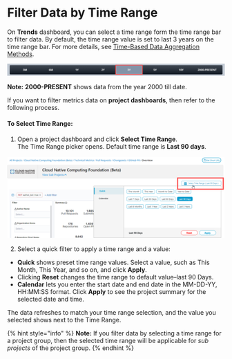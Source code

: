 # Filter Data by Time Range

On **Trends** dashboard, you can select a time range form the time range bar to filter data. By default, the time range value is set to last 3 years on the time range bar. For more details, see [Time-Based Data Aggregation Methods](../trends.md#time-based-data-aggregation-methods).

![Time Range Bar](../../.gitbook/assets/time-range-bar.png)

**Note:** **2000-PRESENT** shows data from the year 2000 till date.

If you want to filter metrics data on **project dashboards**, then refer to the following process.

#### **To Select Time Range:**

1. Open a project dashboard and click **Select Time Range**.  
    The Time Range picker opens. Default time range is **Last 90 days**.

![Select Time Range](../../.gitbook/assets/select-time-range.png)

2. Select a quick filter to apply a time range and a value:

* **Quick** shows preset time range values. Select a value, such as This Month, This Year, and so on, and click **Apply**.
* Clicking **Reset** changes the time range to default value–last 90 Days.
* **Calendar** lets you enter the start date and end date in the MM-DD-YY, HH:MM:SS format. Click **Apply** to see the project summary for the selected date and time.

The data refreshes to match your time range selection, and the value you selected shows next to the Time Range.

{% hint style="info" %}
**Note:** If you filter data by selecting a time range for a project group, then the selected time range will be applicable for _sub projects_ of the project group.
{% endhint %}

